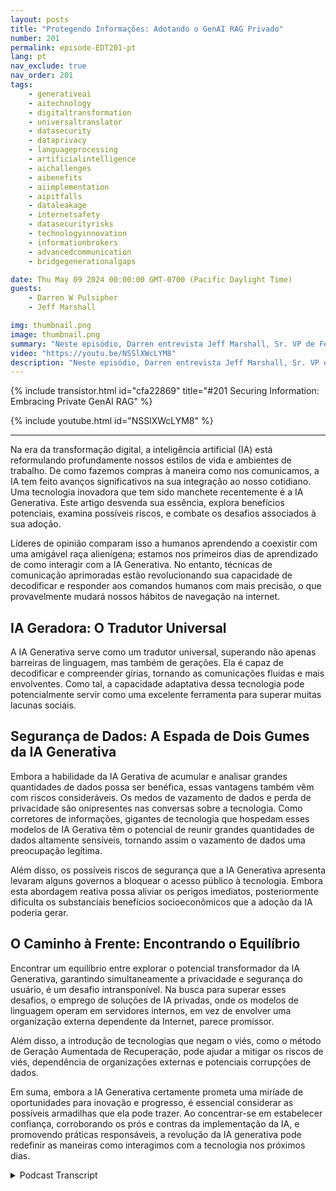 ```yaml
---
layout: posts
title: "Protegendo Informações: Adotando o GenAI RAG Privado"
number: 201
permalink: episode-EDT201-pt
lang: pt
nav_exclude: true
nav_order: 201
tags:
    - generativeai
    - aitechnology
    - digitaltransformation
    - universaltranslator
    - datasecurity
    - dataprivacy
    - languageprocessing
    - artificialintelligence
    - aichallenges
    - aibenefits
    - aiimplementation
    - aipitfalls
    - dataleakage
    - internetsafety
    - datasecurityrisks
    - technologyinnovation
    - informationbrokers
    - advancedcommunication
    - bridgegenerationalgaps

date: Thu May 09 2024 00:00:00 GMT-0700 (Pacific Daylight Time)
guests:
    - Darren W Pulsipher
    - Jeff Marshall

img: thumbnail.png
image: thumbnail.png
summary: "Neste episódio, Darren entrevista Jeff Marshall, Sr. VP de Federal e DOD na FedData. Eles exploram o GenAI, aprofundando-se em seus potenciais benefícios, riscos de segurança e a busca pelo equilíbrio entre inovação e privacidade. Descubra como essa tecnologia age como um tradutor universal, seus desafios de segurança de dados e o caminho a seguir para as organizações que tentam proteger seus dados."
video: "https://youtu.be/NSSlXWcLYM8"
description: "Neste episódio, Darren entrevista Jeff Marshall, Sr. VP de Federal e DOD na FedData. Eles exploram o GenAI, aprofundando-se em seus potenciais benefícios, riscos de segurança e a busca pelo equilíbrio entre inovação e privacidade. Descubra como essa tecnologia age como um tradutor universal, seus desafios de segurança de dados e o caminho a seguir para as organizações que tentam proteger seus dados."
---
```


<div>
{% include transistor.html id="cfa22869" title="#201 Securing Information: Embracing Private GenAI RAG" %}

{% include youtube.html id="NSSlXWcLYM8" %}
</div>

---

Na era da transformação digital, a inteligência artificial (IA) está reformulando profundamente nossos estilos de vida e ambientes de trabalho. De como fazemos compras à maneira como nos comunicamos, a IA tem feito avanços significativos na sua integração ao nosso cotidiano. Uma tecnologia inovadora que tem sido manchete recentemente é a IA Generativa. Este artigo desvenda sua essência, explora benefícios potenciais, examina possíveis riscos, e combate os desafios associados à sua adoção.

Líderes de opinião comparam isso a humanos aprendendo a coexistir com uma amigável raça alienígena; estamos nos primeiros dias de aprendizado de como interagir com a IA Generativa. No entanto, técnicas de comunicação aprimoradas estão revolucionando sua capacidade de decodificar e responder aos comandos humanos com mais precisão, o que provavelmente mudará nossos hábitos de navegação na internet.

## IA Geradora: O Tradutor Universal

A IA Generativa serve como um tradutor universal, superando não apenas barreiras de linguagem, mas também de gerações. Ela é capaz de decodificar e compreender gírias, tornando as comunicações fluidas e mais envolventes. Como tal, a capacidade adaptativa dessa tecnologia pode potencialmente servir como uma excelente ferramenta para superar muitas lacunas sociais.

## Segurança de Dados: A Espada de Dois Gumes da IA Generativa

Embora a habilidade da IA Gerativa de acumular e analisar grandes quantidades de dados possa ser benéfica, essas vantagens também vêm com riscos consideráveis. Os medos de vazamento de dados e perda de privacidade são onipresentes nas conversas sobre a tecnologia. Como corretores de informações, gigantes de tecnologia que hospedam esses modelos de IA Gerativa têm o potencial de reunir grandes quantidades de dados altamente sensíveis, tornando assim o vazamento de dados uma preocupação legítima.

Além disso, os possíveis riscos de segurança que a IA Generativa apresenta levaram alguns governos a bloquear o acesso público à tecnologia. Embora esta abordagem reativa possa aliviar os perigos imediatos, posteriormente dificulta os substanciais benefícios socioeconômicos que a adoção da IA poderia gerar.

## O Caminho à Frente: Encontrando o Equilíbrio

Encontrar um equilíbrio entre explorar o potencial transformador da IA Generativa, garantindo simultaneamente a privacidade e segurança do usuário, é um desafio intransponível. Na busca para superar esses desafios, o emprego de soluções de IA privadas, onde os modelos de linguagem operam em servidores internos, em vez de envolver uma organização externa dependente da Internet, parece promissor.

Além disso, a introdução de tecnologias que negam o viés, como o método de Geração Aumentada de Recuperação, pode ajudar a mitigar os riscos de viés, dependência de organizações externas e potenciais corrupções de dados.

Em suma, embora a IA Generativa certamente prometa uma miríade de oportunidades para inovação e progresso, é essencial considerar as possíveis armadilhas que ela pode trazer. Ao concentrar-se em estabelecer confiança, corroborando os prós e contras da implementação da IA, e promovendo práticas responsáveis, a revolução da IA generativa pode redefinir as maneiras como interagimos com a tecnologia nos próximos dias.



<details>
<summary> Podcast Transcript </summary>

<p></p>

</details>
